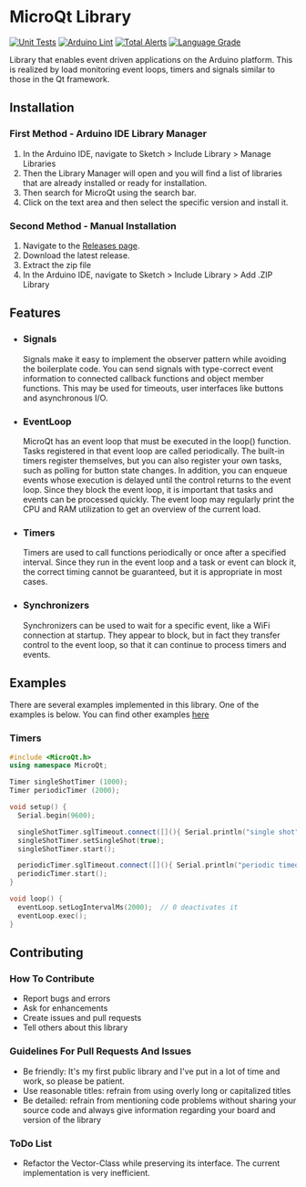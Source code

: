 # MicroQt Library 
[![Unit Tests](https://github.com/juliusbaechle/MicroQt/actions/workflows/main.yml/badge.svg)](https://github.com/juliusbaechle/MicroQt/actions/workflows/main.yml)
[![Arduino Lint](https://github.com/juliusbaechle/MicroQt/actions/workflows/unit_tests.yml/badge.svg)](https://github.com/juliusbaechle/MicroQt/actions/workflows/unit_tests.yml)
[![Total Alerts](https://img.shields.io/lgtm/alerts/g/juliusbaechle/MicroQt.svg?logo=lgtm&logoWidth=18)](https://lgtm.com/projects/g/juliusbaechle/MicroQt/alerts/)
[![Language Grade](https://img.shields.io/lgtm/grade/cpp/g/juliusbaechle/MicroQt.svg?logo=lgtm&logoWidth=18)](https://lgtm.com/projects/g/juliusbaechle/MicroQt/context:cpp)

Library that enables event driven applications on the Arduino platform. 
This is realized by load monitoring event loops, timers and signals similar to those in the Qt framework.

## Installation
### First Method - Arduino IDE Library Manager
1. In the Arduino IDE, navigate to Sketch > Include Library > Manage Libraries
2. Then the Library Manager will open and you will find a list of libraries that are already installed or ready for installation.
3. Then search for MicroQt using the search bar.
4. Click on the text area and then select the specific version and install it.

### Second Method - Manual Installation
1. Navigate to the [Releases page](https://github.com/juliusbaechle/MicroQt/releases).
2. Download the latest release.
3. Extract the zip file
4. In the Arduino IDE, navigate to Sketch > Include Library > Add .ZIP Library

## Features
- ### Signals
  Signals make it easy to implement the observer pattern while avoiding the boilerplate code. 
  You can send signals with type-correct event information to connected callback functions and object member functions.
  This may be used for timeouts, user interfaces like buttons and asynchronous I/O.

- ### EventLoop
  MicroQt has an event loop that must be executed in the loop() function.
  Tasks registered in that event loop are called periodically. The built-in timers register 
  themselves, but you can also register your own tasks, such as polling for button state changes.
  In addition, you can enqueue events whose execution is delayed until the control returns to the event loop.
  Since they block the event loop, it is important that tasks and events can be processed quickly.
  The event loop may regularly print the CPU and RAM utilization to get an overview of the current load.

- ### Timers
  Timers are used to call functions periodically or once after a specified interval. 
  Since they run in the event loop and a task or event can block it, 
  the correct timing cannot be guaranteed, but it is appropriate in most cases.
  
- ### Synchronizers
  Synchronizers can be used to wait for a specific event, like a WiFi connection at startup.
  They appear to block, but in fact they transfer control to the event loop, 
  so that it can continue to process timers and events.

## Examples
There are several examples implemented in this library. One of the examples is below.
You can find other examples [here](https://github.com/juliusbaechle/MicroQt/tree/master/examples)

### Timers
```Cpp
#include <MicroQt.h>
using namespace MicroQt;

Timer singleShotTimer (1000);
Timer periodicTimer (2000);

void setup() {
  Serial.begin(9600);

  singleShotTimer.sglTimeout.connect([](){ Serial.println("single shot"); });
  singleShotTimer.setSingleShot(true);
  singleShotTimer.start();

  periodicTimer.sglTimeout.connect([](){ Serial.println("periodic timeout"); });
  periodicTimer.start();
}

void loop() {
  eventLoop.setLogIntervalMs(2000);  // 0 deactivates it
  eventLoop.exec();
}
```

## Contributing

### How To Contribute 
- Report bugs and errors
- Ask for enhancements
- Create issues and pull requests
- Tell others about this library

### Guidelines For Pull Requests And Issues 
 - Be friendly: It's my first public library and I've put in a lot of time and work, so please be patient.
 - Use reasonable titles: refrain from using overly long or capitalized titles
 - Be detailed: refrain from mentioning code problems without sharing your source code 
   and always give information regarding your board and version of the library

### ToDo List
- Refactor the Vector-Class while preserving its interface. The current implementation is very inefficient.
